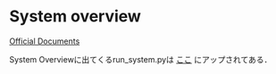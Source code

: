 # System overview

[Official Documents](http://www.open3d.org/docs/release/tutorial/reconstruction_system/system_overview.html)

System Overviewに出てくるrun_system.pyは [ここ](../../example_official/examples/python/reconstruction_system/run_system.py)  にアップされてある．